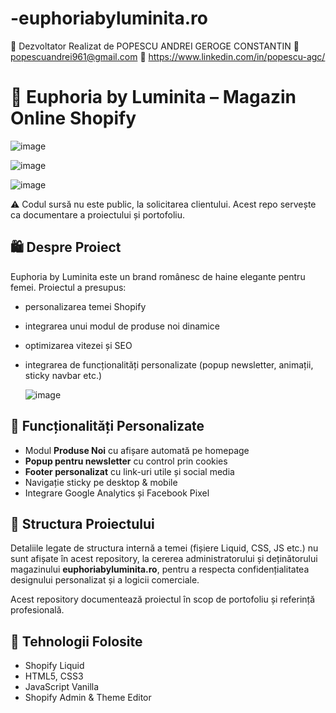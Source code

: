 # -euphoriabyluminita.ro

👤 Dezvoltator
Realizat de POPESCU ANDREI GEROGE CONSTANTIN 
📧 popescuandrei961@gmail.com
🔗 https://www.linkedin.com/in/popescu-agc/

# 🌸 Euphoria by Luminita – Magazin Online Shopify

![image](https://github.com/user-attachments/assets/579fc68d-c736-4c4e-b8b0-64e5a89b4f4d)

![image](https://github.com/user-attachments/assets/d190e2f2-f98d-4545-998c-29fbad366d86)

![image](https://github.com/user-attachments/assets/e762d6c5-7980-453e-b877-013e70ed8b62)


⚠️ Codul sursă nu este public, la solicitarea clientului. Acest repo servește ca documentare a proiectului și portofoliu.

## 🛍️ Despre Proiect

Euphoria by Luminita este un brand românesc de haine elegante pentru femei. Proiectul a presupus:
- personalizarea temei Shopify
- integrarea unui modul de produse noi dinamice
- optimizarea vitezei și SEO
- integrarea de funcționalități personalizate (popup newsletter, animații, sticky navbar etc.)

  ![image](https://github.com/user-attachments/assets/d370e70a-2991-4497-bafc-cc2103ab6acd)

## 🧠 Funcționalități Personalizate

- Modul **Produse Noi** cu afișare automată pe homepage
- **Popup pentru newsletter** cu control prin cookies
- **Footer personalizat** cu link-uri utile și social media
- Navigație sticky pe desktop & mobile
- Integrare Google Analytics și Facebook Pixel

## 📁 Structura Proiectului

Detaliile legate de structura internă a temei (fișiere Liquid, CSS, JS etc.) nu sunt afișate în acest repository, la cererea administratorului și deținătorului magazinului **euphoriabyluminita.ro**, pentru a respecta confidențialitatea designului personalizat și a logicii comerciale.

Acest repository documentează proiectul în scop de portofoliu și referință profesională.

## 🚀 Tehnologii Folosite

- Shopify Liquid
- HTML5, CSS3
- JavaScript Vanilla
- Shopify Admin & Theme Editor
